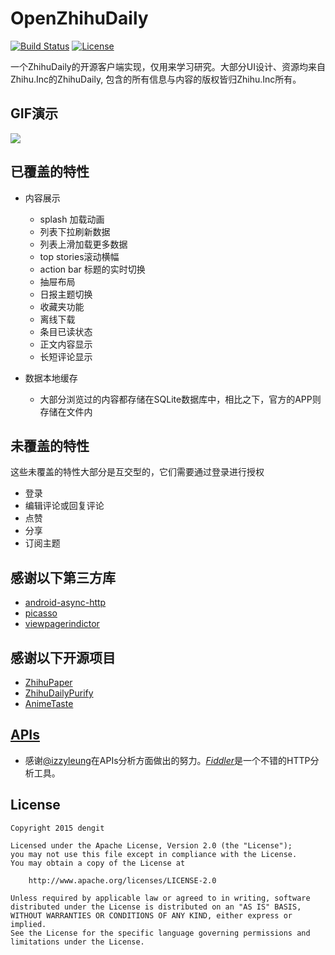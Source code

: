 # OpenZhihuDaily
[![Build Status](https://travis-ci.org/dengit/OpenZhihuDaily.svg?branch=master)](https://travis-ci.org/dengit/OpenZhihuDaily) [![License](https://img.shields.io/badge/license-Apache%202-blue.svg)](https://www.apache.org/licenses/LICENSE-2.0)

一个ZhihuDaily的开源客户端实现，仅用来学习研究。大部分UI设计、资源均来自Zhihu.Inc的ZhihuDaily, 包含的所有信息与内容的版权皆归Zhihu.Inc所有。

## GIF演示
![][0]

## 已覆盖的特性
  - 内容展示
    - splash 加载动画
    - 列表下拉刷新数据
    - 列表上滑加载更多数据
    - top stories滚动横幅
    - action bar 标题的实时切换
    - 抽屉布局
    - 日报主题切换
    - 收藏夹功能
    - 离线下载
    - 条目已读状态
    - 正文内容显示
    - 长短评论显示
    
  - 数据本地缓存
    - 大部分浏览过的内容都存储在SQLite数据库中，相比之下，官方的APP则存储在文件内
  
## 未覆盖的特性
  这些未覆盖的特性大部分是互交型的，它们需要通过登录进行授权

  - 登录
  - 编辑评论或回复评论
  - 点赞
  - 分享
  - 订阅主题

## 感谢以下第三方库
  - [android-async-http][1]
  - [picasso][2]
  - [viewpagerindictor][3]
  
## 感谢以下开源项目
  - [ZhihuPaper][4]
  - [ZhihuDailyPurify][5]
  - [AnimeTaste][6]

## [APIs][7]
  - 感谢[@izzyleung][8]在APIs分析方面做出的努力。[*Fiddler*][9]是一个不错的HTTP分析工具。

## License
    Copyright 2015 dengit
    
    Licensed under the Apache License, Version 2.0 (the "License");
    you may not use this file except in compliance with the License.
    You may obtain a copy of the License at
    
        http://www.apache.org/licenses/LICENSE-2.0
    
    Unless required by applicable law or agreed to in writing, software
    distributed under the License is distributed on an "AS IS" BASIS,
    WITHOUT WARRANTIES OR CONDITIONS OF ANY KIND, either express or implied.
    See the License for the specific language governing permissions and
    limitations under the License.

  [0]: https://cloud.githubusercontent.com/assets/11329773/10941824/1700950a-8348-11e5-9b9a-6ed4c024e8db.gif
  [1]: https://github.com/loopj/android-async-http
  [2]: https://github.com/square/picasso
  [3]: https://github.com/JakeWharton/Android-ViewPagerIndicator
  [4]: https://github.com/cundong/ZhihuPaper
  [5]: https://github.com/izzyleung/ZhihuDailyPurify
  [6]: https://github.com/daimajia/AnimeTaste
  [7]: https://github.com/izzyleung/ZhihuDailyPurify/wiki/%E7%9F%A5%E4%B9%8E%E6%97%A5%E6%8A%A5-API-%E5%88%86%E6%9E%90
  [8]: https://github.com/izzyleung
  [9]: http://www.telerik.com/fiddler
  
